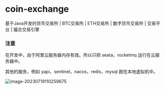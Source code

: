 # coin-exchange

基于Java开发的货币交易所 | BTC交易所 | ETH交易所 | 数字货币交易所 | 交易平台 | 撮合交易引擎

### 注意

在开发中，由于阿里云服务器内存有效。所以只把 seata，rocketmq 运行在云服务器中。

其他的服务，例如 yapi，sentinel，nacos，redis，mysql 跑在本地虚拟机中。



![image-20230719110259675](D:\PNCA\Project\ProjectTraining\coin-exchange\coin-exchange\README\image-20230719110259675.png)
